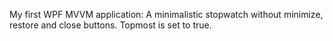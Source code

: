 My first WPF MVVM application: A minimalistic stopwatch without minimize, restore and close buttons. Topmost is set to true.
